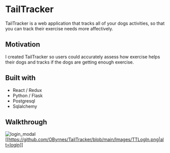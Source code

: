 # TailTracker
TailTracker is a web application that tracks all of your dogs activities, so that you can track their exercise needs more affectively. 
 
## Motivation
I created TailTracker so users could accurately assess how exercise helps their dogs and tracks if the dogs are getting enough exercise.


## Built with 
  * React / Redux
  * Python / Flask
  * Postgresql 
  * Sqlalchemy
## Walkthrough
![login_modal](https://github.com/Obyrnes/TailTracker/blob/main/image.jpg?raw=true)
[[https://github.com/OByrnes/TailTracker/blob/main/Images/TTLogIn.png|alt=login]]
